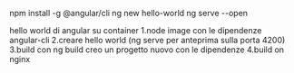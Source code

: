 npm install -g @angular/cli
ng new hello-world
ng serve --open

hello world di angular su container
1.node image con le dipendenze angular-cli
2.creare hello world (ng serve per anteprima sulla porta 4200)
3.build con ng build creo un progetto nuovo con le dipendenze
4.build on nginx

